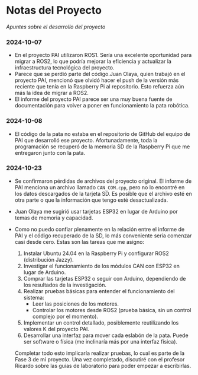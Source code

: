 # Notas del Proyecto

_Apuntes sobre el desarrollo del proyecto_

### 2024-10-07

- En el proyecto PAI utilizaron ROS1. Sería una excelente oportunidad para migrar a ROS2, lo que podría mejorar la eficiencia y actualizar la infraestructura tecnológica del proyecto.
- Parece que se perdió parte del código.Juan Olaya, quien trabajó en el proyecto PAI, mencionó que olvidó hacer el push de la versión más reciente que tenía en la Raspberry Pi al repositorio. Esto refuerza aún más la idea de migrar a ROS2.
- El informe del proyecto PAI parece ser una muy buena fuente de documentación para volver a poner en funcionamiento la pata robótica.

### 2024-10-08

- El código de la pata no estaba en el repositorio de GitHub del equipo de PAI que desarrolló ese proyecto. Afortunadamente, toda la programación se recuperó de la memoria SD de la Raspberry Pi que me entregaron junto con la pata.

### 2024-10-23

- Se confirmaron pérdidas de archivos del proyecto original. El informe de PAI menciona un archivo llamado `CAN_COM.cpp`, pero no lo encontré en los datos descargados de la tarjeta SD. Es posible que el archivo esté en otra parte o que la información que tengo esté desactualizada.
- Juan Olaya me sugirió usar tarjetas ESP32 en lugar de Arduino por temas de memoria y capacidad.
- Como no puedo confiar plenamente en la relación entre el informe de PAI y el código recuperado de la SD, lo más conveniente sería comenzar casi desde cero. Estas son las tareas que me asigno:

  1. Instalar Ubuntu 24.04 en la Raspberry Pi y configurar ROS2 (distribución Jazzy).
  2. Investigar el funcionamiento de los módulos CAN con ESP32 en lugar de Arduino.
  3. Comprar las tarjetas ESP32 o seguir con Arduino, dependiendo de los resultados de la investigación.
  4. Realizar pruebas básicas para entender el funcionamiento del sistema:
     - Leer las posiciones de los motores.
     - Controlar los motores desde ROS2 (prueba básica, sin un control complejo por el momento).
  5. Implementar un control detallado, posiblemente reutilizando los valores K del proyecto PAI.
  6. Desarrollar una interfaz para mover cada eslabón de la pata. Puede ser software o física (me inclinaría más por una interfaz física).
  
  Completar todo esto implicaría realizar pruebas, lo cual es parte de la Fase 3 de mi proyecto. Una vez completado, discutiré con el profesor Ricardo sobre las guías de laboratorio para poder empezar a escribirlas.
